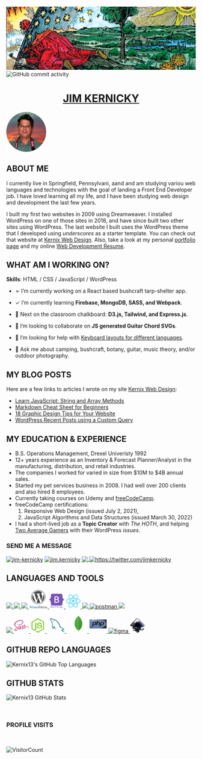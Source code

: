 <!-- [![Jim's GitHub Banner](./assets/GitHubBanner500.jpg)](https://kernixwebdesign.com/) -->
[![Jim's GitHub Banner](./assets/GitHubAlchemy1.jpg)](https://kernixwebdesign.com/resume-portfolio.html)
![GitHub commit activity](https://img.shields.io/github/commit-activity/y/Kernix13/Kernix13?style=flat-square)
<!-- ![GitHub all releases](https://img.shields.io/github/downloads/Kernix13/Kernix13/total?style=flat-square) -->
<!-- [![hits](https://hits.deltapapa.io/github/Kernix13/hits-badge.svg)](https://hits.deltapapa.io) -->

**<h1 align="center"><ins>JIM KERNICKY</ins></h1>**

<img src="https://github.com/Kernix13/Kernix13/blob/main/circle-profile-pic.png" >

## ABOUT ME

I currently live in Springfield, Pennsylvani, aand and am studying variou web languages and technologies with the goal of landing a Front End Developer job. I have loved learning all my life, and I have been studying web design and development the last few years.

I built my first two websites in 2009 using Dreamweaver. I installed WordPress on one of those sites in 2018, and have since built two other sites using WordPress. The last website I built uses the WordPress theme that I developed using _underscores_ as a starter template. You can check out that website at [Kernix Web Design](https://kernixwebdesign.com/). Also, take a look at my personal [portfolio page](https://kernixwebdesign.com/resume-portfolio.html) and my online [Web Development Resume](https://kernixwebdesign.com/inventory-management-resume/).

## WHAT AM I WORKING ON?

**Skills**: HTML / CSS / JavaScript / WordPress

- &#10146; I’m currently working on a React based bushcraft tarp-shelter app.

- &check; I’m currently learning **Firebase, MongoDB, SASS, and Webpack**.

- 🌱 Next on the classroom chalkboard: **D3.js, Tailwind, and Express.js**.

- 👯 I’m looking to collaborate on **JS generated Guitar Chord SVGs**.

- 🤝 I’m looking for help with [Keyboard layouts for different languages](https://kernixwebdesign.com/writer-assist.html).

- 💬 Ask me about camping, bushcraft, botany, guitar, music theory, and/or outdoor photography.

## MY BLOG POSTS

Here are a few links to articles I wrote on my site [Kernix Web Design](https://kernixwebdesign.com/blog/):

- [Learn JavaScript: String and Array Methods](https://kernixwebdesign.com/website/learn-javascript-string-array-methods/)
- [Markdown Cheat Sheet for Beginners](https://kernixwebdesign.com/website/code/markdown-cheat-sheet-beginners/)
- [18 Graphic Design Tips for Your Website](https://kernixwebdesign.com/website/18-graphic-design-tips-websites/)
- [WordPress Recent Posts using a Custom Query](https://kernixwebdesign.com/website/code/wordpress-recent-posts-using-a-custom-query/)

## MY EDUCATION & EXPERIENCE

- B.S. Operations Management, Drexel Univeristy 1992
- 12+ years experience as an Inventory & Forecast Planner/Analyst in the manufacturing, distribution, and retail industries.
- The companies I worked for varied in size from $10M to $4B annual sales.
- Started my pet services business in 2008. I had well over 200 clients and also hired 8 employees.
- Currently taking courses on Udemy and [freeCodeCamp](https://www.freecodecamp.org/fccb4a9d0f6-135f-4a94-97f5-795068269ca7).
- freeCodeCamp certifications: 
  1. Responsive Web Design (issued July 2, 2021), 
  2. JavaScript Algorithms and Data Structures (issued March 30, 2022) 
- I had a short-lived job as a **Topic Creator** with _The HOTH_, and helping [Two Average Gamers](https://twoaveragegamers.com/) with their WordPress _issues_.

### SEND ME A MESSAGE

<p align="left">
<a href="https://linkedin.com/in/jim-kernicky" target="blank"><img align="center" src="https://raw.githubusercontent.com/rahuldkjain/github-profile-readme-generator/master/src/images/icons/Social/linked-in-alt.svg" alt="jim-kernicky" height="24" width="32" /></a>
<a href="https://fb.com/jim.kernicky" target="blank"><img align="center" src="https://raw.githubusercontent.com/rahuldkjain/github-profile-readme-generator/master/src/images/icons/Social/facebook.svg" alt="jim.kernicky" height="24" width="32" /></a>
<a href="mailto:jimkernicky@gmail.com">
  <img align="center" width="30" src="https://cdn-icons-png.flaticon.com/512/281/281769.png" />
</a>
<a href="https://twitter.com/jimkernicky" target="blank"><img align="center" src="https://raw.githubusercontent.com/rahuldkjain/github-profile-readme-generator/master/src/images/icons/Social/twitter.svg" alt="https://twitter.com/jimkernicky" height="27" width="36" />
</a>
<!-- <a href = "https://twitter.com/jimkernicky"><img src="https://img.icons8.com/fluent/30/000000/twitter.png" alt="jimkernicky"/></a> -->
</p>

## LANGUAGES AND TOOLS
<p align="left"> 
<a href="https://www.w3.org/html/" target="_blank"> <img src="https://img.icons8.com/color/48/000000/html-5.png"/> </a> 
<a href="https://www.w3schools.com/css/" target="_blank"> <img src="https://img.icons8.com/color/48/000000/css3.png"/> </a>
<a href="https://developer.mozilla.org/en-US/docs/Web/JavaScript" target="_blank"> <img src="https://img.icons8.com/color/48/000000/javascript.png"/> </a>
<a href="https://wordpress.org/"> <img height="50" src="https://raw.githubusercontent.com/izumin5210/emojipack-for-devicon/master/png/wordpress.png" alt="Wordpress" title="Wordpress" /> </a>
<a href="https://getbootstrap.com" target="_blank"> <img src="https://raw.githubusercontent.com/devicons/devicon/master/icons/bootstrap/bootstrap-plain-wordmark.svg" alt="bootstrap" width="40" height="40"/> </a>
<a href="https://reactjs.org/" target="_blank"> <img src="https://raw.githubusercontent.com/izumin5210/emojipack-for-devicon/master/png/react.png" width="40" height="40" /> </a>
<a href="https://tailwindcss.com/" target="_blank"> <img src="https://img.icons8.com/color/48/000000/tailwindcss.png"/> </a>
<a href="https://postman.com" target="_blank"> <img src="https://www.vectorlogo.zone/logos/getpostman/getpostman-icon.svg" alt="postman" width="40" height="40"/> </a>
<a href="https://firebase.google.com/" target="_blank"> <img src="https://img.icons8.com/color/48/000000/firebase.png"/> </a>
</p>
<p align="left"> 
<a href="https://git-scm.com/" target="_blank"> <img src="https://img.icons8.com/color/48/000000/git.png"/> </a>
<a href="https://sass-lang.com" target="_blank"> <img src="https://raw.githubusercontent.com/devicons/devicon/master/icons/sass/sass-original.svg" alt="sass" width="40" height="40"/> </a>
<a style="padding-right:8px;" href="https://nodejs.org" target="_blank"> <img src="https://raw.githubusercontent.com/izumin5210/emojipack-for-devicon/master/png/nodejs.png" width="40" height="40"/> </a>
<a style="padding-right:8px;" href="https://www.mysql.com/" target="_blank"> <img src="https://raw.githubusercontent.com/izumin5210/emojipack-for-devicon/master/png/mysql.png" width="40" height="40"/> </a>
<a href="https://www.mongodb.com/" target="_blank"> <img src="https://raw.githubusercontent.com/izumin5210/emojipack-for-devicon/master/png/mongodb.png" alt="mongodb" width="48" height="48"/> </a>
<a href="https://www.php.net/" target="_blank"> <img src="https://raw.githubusercontent.com/izumin5210/emojipack-for-devicon/master/png/php.png" alt="php" width="48" height="48"/> </a> 
<a href="https://www.figma.com/" target="_blank"> <img src="https://www.vectorlogo.zone/logos/figma/figma-icon.svg" alt="figma" width="40" height="40"/> </a>
<a href="https://inkscape.org/" target="_blank"> <img src="https://raw.githubusercontent.com/izumin5210/emojipack-for-devicon/master/png/inkscape.png" alt="inkscape" width="40" height="40"/> </a>
</p>

## GITHUB REPO LANGUAGES
<p><img src="https://github-readme-stats.vercel.app/api/top-langs?username=kernix13&show_icons=true&locale=en&count_private=true&layout=compact&theme=react&hide_border=true&bg_color=0D1117" alt="Kernix13's GitHub Top Languages" /></p>

## GITHUB STATS
<p><img src="https://github-readme-stats.vercel.app/api?username=kernix13&show_icons=true&count_private=true&theme=react&hide_border=true&bg_color=0D1117" alt="Kernix13 GitHub Stats" /></p>

<br>

### PROFILE VISITS

<br>

![VisitorCount](https://profile-counter.glitch.me/{kernix13}/count.svg)
